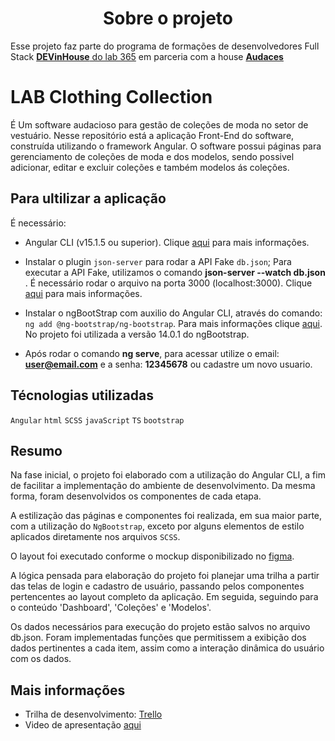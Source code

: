 <h1 align="center"> Sobre o projeto </h1>

Esse projeto faz parte do programa de formações de desenvolvedores Full Stack [**DEVinHouse** do lab 365](https://devinhouse.tech/) em parceria com a house [**Audaces**](https://audaces.com/pt-br)

# LAB Clothing Collection

É Um software audacioso para gestão de coleções de moda no setor de vestuário. Nesse repositório está a aplicação Front-End do software, construída utilizando o framework Angular.
O software possui páginas para gerenciamento de coleções de moda e dos modelos, sendo possivel adicionar, editar e excluir coleções e também modelos ás coleções.

## Para ultilizar a aplicação

É necessário:

- Angular CLI (v15.1.5 ou superior). Clique [aqui](https://angular.io/cli) para mais informações.

- Instalar o plugin `json-server` para rodar a API Fake `db.json`;
Para executar a API Fake, utilizamos o comando **json-server --watch db.json** .
É necessário rodar o arquivo na porta 3000 (localhost:3000).
Clique [aqui](https://www.fabricadecodigo.com/json-server/) para mais informações.

- Instalar o ngBootStrap com auxilio do Angular CLI, através do comando:
  `ng add @ng-bootstrap/ng-bootstrap`.
  Para mais informações clique [aqui](https://ng-bootstrap.github.io/#/home). No projeto foi utilizada a versão 14.0.1 do ngBootstrap.

- Após rodar o comando **ng serve**, para acessar utilize o email: **user@email.com** e a senha: **12345678** ou cadastre um novo usuario.

## Técnologias utilizadas

`Angular`
`html`
`SCSS`
`javaScript`
`TS`
`bootstrap`

## Resumo

Na fase inicial, o projeto foi elaborado com a utilização do Angular CLI, a fim de facilitar a implementação do ambiente de desenvolvimento. Da mesma forma, foram desenvolvidos os componentes de cada etapa.

A estilização das páginas e componentes foi realizada, em sua maior parte, com a utilização do `NgBootstrap`, exceto por alguns elementos de estilo aplicados diretamente nos arquivos `SCSS`.

O layout foi executado conforme o mockup disponibilizado no [figma](https://www.figma.com/proto/Q4oM3VWgCWgKdWsq6zedey/Projeto-DevInHouse---Audaces?page-id=2312%3A10&node-id=2312-10&viewport=215%2C-313%2C0.48&scaling=scale-down&starting-point-node-id=2312%3A14&show-proto-sidebar=1).

A lógica pensada para elaboração do projeto foi planejar uma trilha a partir das telas de login e cadastro de usuário, passando pelos componentes pertencentes ao layout completo da aplicação. Em seguida, seguindo para o conteúdo 'Dashboard', 'Coleções' e 'Modelos'.

Os dados necessários para execução do projeto estão salvos no arquivo db.json. Foram implementadas funções que permitissem a exibição dos dados pertinentes a cada item, assim como a interação dinâmica do usuário com os dados.

## Mais informações

- Trilha de desenvolvimento: [Trello](https://trello.com/invite/b/ILDYywPg/ATTIcc7c1ff5277263bdb2424aad84b7c7cbE1EC3B4C/projeto-avaliativo-modulo-1)
- Video de apresentação [aqui]()
